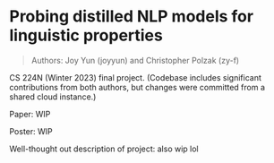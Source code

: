# Probing distilled NLP models for linguistic properties
> Authors: Joy Yun (joyyun) and Christopher Polzak (zy-f)

CS 224N (Winter 2023) final project.
(Codebase includes significant contributions from both authors, but changes were committed from a shared cloud instance.)

Paper: WIP

Poster: WIP

Well-thought out description of project: also wip lol
